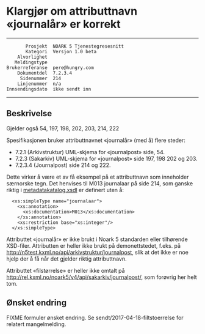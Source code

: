 Klargjør om attributtnavn «journalår» er korrekt
================================================

 ------------------  ---------------------------------
           Prosjekt  NOARK 5 Tjenestegresesnitt
           Kategori  Versjon 1.0 beta
        Alvorlighet  
       Meldingstype  
    Brukerreferanse  pere@hungry.com
        Dokumentdel  7.2.3.4
         Sidenummer  214
        Linjenummer  n/a
    Innsendingsdato  ikke sendt inn
 ------------------  ---------------------------------

Beskrivelse
-----------

Gjelder også 54, 197, 198, 202, 203, 214, 222


Spesifikasjonen bruker attributtnavnet «journalår» (med å) flere
steder:

 * 7.2.1 (Arkivstruktur) UML-skjema for «journalpost» side, 54.
 * 7.2.3 (Sakarkiv) UML-skjema for «journalpost» side 197, 198 202 og 203.
 * 7.2.3.4 (Journalpost) side 214 og 222.

Dette virker å være et av få eksempel på et attributtnavn som inneholder
særnorske tegn.  Det henvises til M013 journalaar på side 214, som ganske riktig
i
[metadatakatalog.xsdl](http://arkivverket.no/arkivverket/content/download/21282/191627/version/1/file/metadatakatalog.xsdl)
er definert uten å:

```
  <xs:simpleType name="journalaar">
    <xs:annotation>
      <xs:documentation>M013</xs:documentation>
    </xs:annotation>
    <xs:restriction base="xs:integer"/>
  </xs:simpleType>
```

Attributtet «journalår» er ikke brukt i Noark 5 standarden eller
tilhørende XSD-filer.  Attributten er heller ikke brukt på
demonettstedet, f.eks. på
http://n5test.kxml.no/api/arkivstruktur/journalpost, slik at det
ikke er noe hjelp der å få når det gjelder riktig attributtnavn.

Attributtet «filstørrelse» er heller ikke omtalt på
http://rel.kxml.no/noark5/v4/api/sakarkiv/journalpost/, som
forøvrig her helt tom.

Ønsket endring
--------------

FIXME formuler ønsket endring.  Se sendt/2017-04-18-filtstoerrelse for
relatert mangelmelding.
